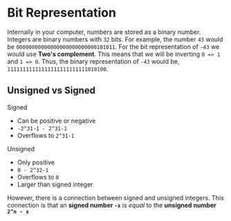 # Bit Representation

Internally in your computer, numbers are stored as a binary number. Integers are binary numbers with `32` bits. For example, the number `43` would be `00000000000000000000000000101011`. For the bit representation of `-43` we would use **Two's complement**. This means that we will be inverting `0 => 1` and `1 => 0`. Thus, the binary representation of `-43` would be, `11111111111111111111111111010100`.

## Unsigned vs Signed

Signed

- Can be positive or negative
- `-2^31-1 - 2^31-1`
- Overflows to `2^31-1`

Unsigned

- Only positive
- `0 - 2^32-1`
- Overflows to `0`
- Larger than signed integer

However, there is a connection between signed and unsigned integers. This connection is that an **signed number `-x`** is _equal_ to the **unsigned number `2^n - x`**

